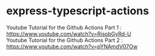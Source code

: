 # express-typescript-actions

Youtube Tutorial for the Github Actions Part 1 : https://www.youtube.com/watch?v=RisobGyRd-U  <br />
Youtube Tutorial for the Github Actions Part 2 : https://www.youtube.com/watch?v=pYNAmdV07Ow

